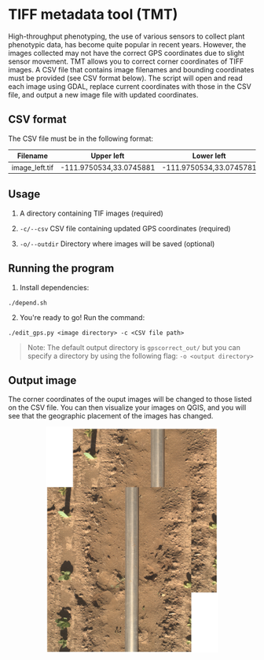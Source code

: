 # TIFF metadata tool (TMT)
High-throughput phenotyping, the use of various sensors to collect plant phenotypic data, has become quite popular in recent years. However, the images collected may not have the correct GPS coordinates due to slight sensor movement. TMT allows you to correct corner coordinates of TIFF images. A CSV file that contains image filenames and bounding coordinates must be provided (see CSV format below). The script will open and read each image using GDAL, replace current coordinates with those in the CSV file, and output a new image file with updated coordinates.

## CSV format

The CSV file must be in the following format:

|Filename  |Upper left |Lower left |Upper right |Lower right |Center
--- | --- | --- | --- | --- | --- |
image_left.tif|-111.9750534,33.0745881|-111.9750534,33.0745781|-111.9750445,33.0745881|-111.9750445,33.0745781|-111.9750489,33.0745831

## Usage

1. A directory containing TIF images (required)

2. `-c/--csv` CSV file containing updated GPS coordinates (required)

3. `-o/--outdir` Directory where images will be saved (optional)


## Running the program

1. Install dependencies:
```
./depend.sh
```

2. You're ready to go! Run the command:
```
./edit_gps.py <image directory> -c <CSV file path>
```

> Note: The default output directory is `gpscorrect_out/` but you can specify a directory by using the following flag: `-o <output directory>`

## Output image

The corner coordinates of the ouput images will be changed to those listed on the CSV file. You can then visualize your images on QGIS, and you will see that the geographic placement of the images has changed.
<p align="center">
  <img src="example.png" width="350" title="Output image">
</p>
